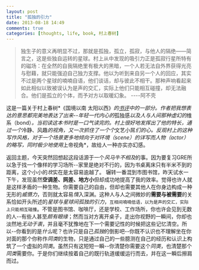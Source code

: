 ```yaml
---
layout: post
title: "孤独的引力"
date: 2013-08-18 14:49
comments: true
categories: [thoughts, life, book, 村上春树]
---
```


> 独生子的意义再明显不过，那就是孤独，孤立，孤寂，与他人的隔绝——简言之，这是些独自运转的星球。村上从中发现的吸引力正是孤寂行星所特有的磁场：在全然的自我隔绝里有极大的黑暗，一个人若无法自外界获得光亮与慰藉，就只能强迫自己独力支撑。他以为听到来自另一个人的回应，其实不过是两个星球的喃喃自语，他们谈话，却与彼此不相干。那种声响看起来如此相似以致被误认为是声的交汇，实际上他们只能相互碰撞，却无法融合。他们是孤立的个体，而予对方以取暖幻象。    ----阿不壳

这是一篇关于村上春树*《国境以南 太阳以西》*的[书评](http://book.douban.com/review/1072104/)中的一部分。作者把我想表达的意思都完美地表达了出来--年轻一代内心的*孤独感*以及人与人间那种虚幻的*维系（bond）*。当初读这本书时是一口气读完的。村上很好地发挥出了他的特长，通过一个*冷静、风趣*的视角，又一次抓住了一个个*文艺小屌*们的心。反观村上的这种写作风格，对于一个场景更多地倾向于对环境（scene）的详写而人物（actor）的略写，同时极少地使用*上帝视角*，故给人一种亦实亦幻感。

返回主题，今天突然回想起这段话源于一个*风马牛不相及*的事。因为要复习GRE所以急于找一个像样的学习场所--家里是绝对不行的，因为书桌离床只有半米不到的距离，这个小小的*坎*实在是太容易逾越了。 辗转一番混到市图书馆，昨天试水一下午，发现虽然**空调差、网差、地方小**但却成功地提高了我的效率。觉得也许人就是这样矛盾的一种生物。你需要自己的自由，但却也需要其他人在你身边构成一种无形的*威慑力*，否则就太容易*惰*入深渊。这种人与人之间微妙的**需要与被需要**的关系恰如开头所述的*星球与星球间孤独的引力*，`互相间喃喃低语，以为是声的交汇，实际上只能相互碰撞`。不管是图书馆、咖啡厅，还是学校、工作场所，你也许会见到无数的人--有些人甚至*颇有眼缘*；然而当对方离开桌子，走出你视野的一瞬间，你却也淡然地*无动于衷*，并且毫不犹豫地在下一个需要记性的时候把这些记忆清空。所以--你看到的是*什么*呢？也许只是自己*孤独*的倒影吧--你既不认识也不理解坐在你对面的那个你称作*同类*的生物，只是通过自己的一些臆测在自己的经历和认识上构筑了一个虚拟的*同类*。虽然只有这短短一瞬--你清楚你需要这个*同类*，也清楚那个*同类*需要你。于是你们继续按着自己的既行轨道缓缓运行而去，并在这一瞬后擦肩而过。
